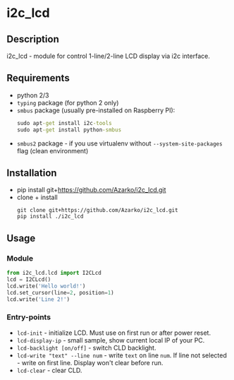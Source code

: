 # i2c_lcd

## Description
i2c_lcd - module for control 1-line/2-line LCD display via i2c interface.

## Requirements
* python 2/3
* `typing` package (for python 2 only)
* `smbus` package (usually pre-installed on Raspberry PI):
    ```cmd
    sudo apt-get install i2c-tools
    sudo apt-get install python-smbus
    ```
* `smbus2` package - if you use virtualenv without `--system-site-packages` flag (clean environment) 

## Installation
* pip install git+https://github.com/Azarko/i2c_lcd.git
* clone + install 
    ```
    git clone git+https://github.com/Azarko/i2c_lcd.git
    pip install ./i2c_lcd
    ```

## Usage
### Module
```python
from i2c_lcd.lcd import I2CLcd
lcd = I2CLcd()
lcd.write('Hello world!')
lcd.set_cursor(line=2, position=1)
lcd.write('Line 2!')
```
### Entry-points
* `lcd-init` - initialize LCD. Must use on first run or after power reset.
* `lcd-display-ip` - small sample, show current local IP of your PC.
* `lcd-backlight [on/off]` - switch CLD backlight.
* `lcd-write "text" --line num` - write `text` on line `num`. 
If line not selected - write on first line. Display won't clear before run.
* `lcd-clear` - clear CLD.
